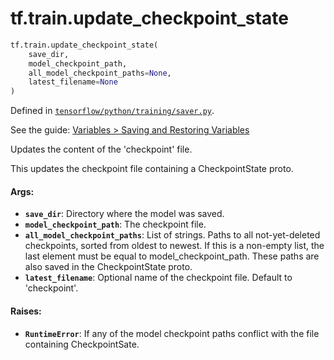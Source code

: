 <div itemscope itemtype="http://developers.google.com/ReferenceObject">
<meta itemprop="name" content="tf.train.update_checkpoint_state" />
</div>

# tf.train.update_checkpoint_state

``` python
tf.train.update_checkpoint_state(
    save_dir,
    model_checkpoint_path,
    all_model_checkpoint_paths=None,
    latest_filename=None
)
```



Defined in [`tensorflow/python/training/saver.py`](https://www.tensorflow.org/code/tensorflow/python/training/saver.py).

See the guide: [Variables > Saving and Restoring Variables](../../../../api_guides/python/state_ops.md#Saving_and_Restoring_Variables)

Updates the content of the 'checkpoint' file.

This updates the checkpoint file containing a CheckpointState
proto.

#### Args:

* <b>`save_dir`</b>: Directory where the model was saved.
* <b>`model_checkpoint_path`</b>: The checkpoint file.
* <b>`all_model_checkpoint_paths`</b>: List of strings.  Paths to all not-yet-deleted
    checkpoints, sorted from oldest to newest.  If this is a non-empty list,
    the last element must be equal to model_checkpoint_path.  These paths
    are also saved in the CheckpointState proto.
* <b>`latest_filename`</b>: Optional name of the checkpoint file.  Default to
    'checkpoint'.


#### Raises:

* <b>`RuntimeError`</b>: If any of the model checkpoint paths conflict with the file
    containing CheckpointSate.
